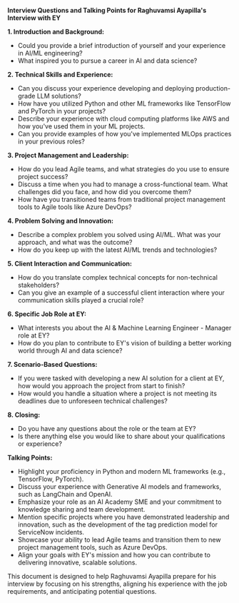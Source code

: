 **Interview Questions and Talking Points for Raghuvamsi Ayapilla's Interview with EY**

**1. Introduction and Background:**

- Could you provide a brief introduction of yourself and your experience in AI/ML engineering?
- What inspired you to pursue a career in AI and data science?

**2. Technical Skills and Experience:**

- Can you discuss your experience developing and deploying production-grade LLM solutions?
- How have you utilized Python and other ML frameworks like TensorFlow and PyTorch in your projects?
- Describe your experience with cloud computing platforms like AWS and how you've used them in your ML projects.
- Can you provide examples of how you've implemented MLOps practices in your previous roles?

**3. Project Management and Leadership:**

- How do you lead Agile teams, and what strategies do you use to ensure project success?
- Discuss a time when you had to manage a cross-functional team. What challenges did you face, and how did you overcome them?
- How have you transitioned teams from traditional project management tools to Agile tools like Azure DevOps?

**4. Problem Solving and Innovation:**

- Describe a complex problem you solved using AI/ML. What was your approach, and what was the outcome?
- How do you keep up with the latest AI/ML trends and technologies?

**5. Client Interaction and Communication:**

- How do you translate complex technical concepts for non-technical stakeholders?
- Can you give an example of a successful client interaction where your communication skills played a crucial role?

**6. Specific Job Role at EY:**

- What interests you about the AI & Machine Learning Engineer - Manager role at EY?
- How do you plan to contribute to EY's vision of building a better working world through AI and data science?

**7. Scenario-Based Questions:**

- If you were tasked with developing a new AI solution for a client at EY, how would you approach the project from start to finish?
- How would you handle a situation where a project is not meeting its deadlines due to unforeseen technical challenges?

**8. Closing:**

- Do you have any questions about the role or the team at EY?
- Is there anything else you would like to share about your qualifications or experience?

**Talking Points:**

- Highlight your proficiency in Python and modern ML frameworks (e.g., TensorFlow, PyTorch).
- Discuss your experience with Generative AI models and frameworks, such as LangChain and OpenAI.
- Emphasize your role as an AI Academy SME and your commitment to knowledge sharing and team development.
- Mention specific projects where you have demonstrated leadership and innovation, such as the development of the tag prediction model for ServiceNow incidents.
- Showcase your ability to lead Agile teams and transition them to new project management tools, such as Azure DevOps.
- Align your goals with EY's mission and how you can contribute to delivering innovative, scalable solutions.

This document is designed to help Raghuvamsi Ayapilla prepare for his interview by focusing on his strengths, aligning his experience with the job requirements, and anticipating potential questions.
